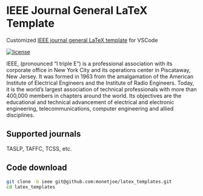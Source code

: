 # IEEE Journal General LaTeX Template
Customized [IEEE journal general LaTeX template](https://template-selector.ieee.org/secure/templateSelector/publication?publicationTypeId=1) for VSCode

[![license](https://img.shields.io/github/license/monetjoe/latex_templates.svg)](./LICENSE)

IEEE, (pronounced “I triple E”) is a professional association with its corporate office in New York City and its operations center in Piscataway, New Jersey. It was formed in 1963 from the amalgamation of the American Institute of Electrical Engineers and the Institute of Radio Engineers. Today, it is the world’s largest association of technical professionals with more than 400,000 members in chapters around the world. Its objectives are the educational and technical advancement of electrical and electronic engineering, telecommunications, computer engineering and allied disciplines.

## Supported journals
TASLP, TAFFC, TCSS, etc.

## Code download
```bash
git clone -b ieee git@github.com:monetjoe/latex_templates.git
cd latex_templates
```